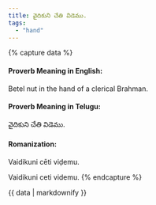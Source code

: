 ```yaml
---
title: వైదికుని చేతి విడెము.
tags:
  - "hand"
---
```


{% capture data %}
#### Proverb Meaning in English:
Betel nut in the hand of a clerical Brahman.

#### Proverb Meaning in Telugu:
వైదికుని చేతి విడెము.

#### Romanization:
Vaidikuni cēti viḍemu.

Vaidikuni ceti videmu.
{% endcapture %}

{{ data | markdownify }}

